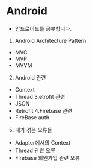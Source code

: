 # Android 

* 안드로이드를 공부합니다.

1. Android Architecture Pattern
 * MVC
 * MVP
 * MVVM
2. Android 관련
 * Context
 * Thread
3.etrofit 관련
 * JSON
 * Retrofit
4.Firebase 관련
 * FireBase auth
5. 내가 겪은 오류들
 * Adapter에서의 Context
 * Thread 관련 오류
 * Firebase 회원가입 관련 오류
